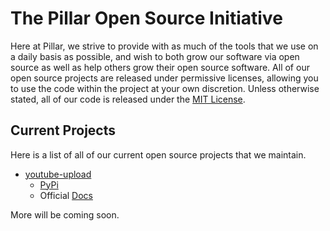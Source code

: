 # The Pillar Open Source Initiative

Here at Pillar, we strive to provide with as much of the tools that we use on a daily basis as possible, and wish to both grow our software via open source as well as help others grow their open source software. All of our open source projects are released under permissive licenses, allowing you to use the code within the project at your own discretion. Unless otherwise stated, all of our code is released under the [MIT License](https://pillar.github.io/MIT-License).

## Current Projects

Here is a list of all of our current open source projects that we maintain.

- [youtube-upload](https://github.com/pillargg/youtube-upload) 
    - [PyPi](https://pypi.org/project/pillar-youtube-upload/) 
    - Official [Docs](https://pillargg.github.io/youtube-upload/)

More will be coming soon.
